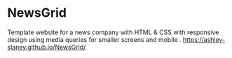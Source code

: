 # NewsGrid
Template website for a news company with HTML &amp; CSS with responsive design using media queries for smaller screens and mobile .
https://ashley-slaney.github.io/NewsGrid/
